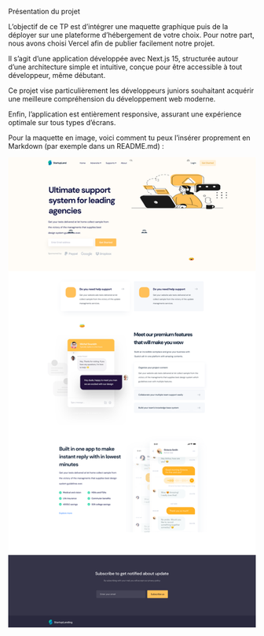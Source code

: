 Présentation du projet

L’objectif de ce TP est d’intégrer une maquette graphique puis de la déployer sur une plateforme d’hébergement de votre choix. Pour notre part, nous avons choisi Vercel afin de publier facilement notre projet.

Il s’agit d’une application développée avec Next.js 15, structurée autour d’une architecture simple et intuitive, conçue pour être accessible à tout développeur, même débutant.

Ce projet vise particulièrement les développeurs juniors souhaitant acquérir une meilleure compréhension du développement web moderne.

Enfin, l’application est entièrement responsive, assurant une expérience optimale sur tous types d’écrans.

Pour la maquette en image, voici comment tu peux l’insérer proprement en Markdown (par exemple dans un README.md) :

![Maquette de l'application](public/maquette/maquette.png)